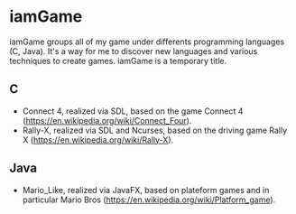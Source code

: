 # iamGame
iamGame groups all of my game under differents programming languages (C, Java). It's a way for me to discover new languages and various techniques to create games. iamGame is a temporary title.

## C
- Connect 4, realized via SDL, based on the game Connect 4 (https://en.wikipedia.org/wiki/Connect_Four).
- Rally-X, realized via SDL and Ncurses, based on the driving game Rally X (https://en.wikipedia.org/wiki/Rally-X).

## Java
- Mario_Like, realized via JavaFX, based on plateform games and in particular Mario Bros (https://en.wikipedia.org/wiki/Platform_game).